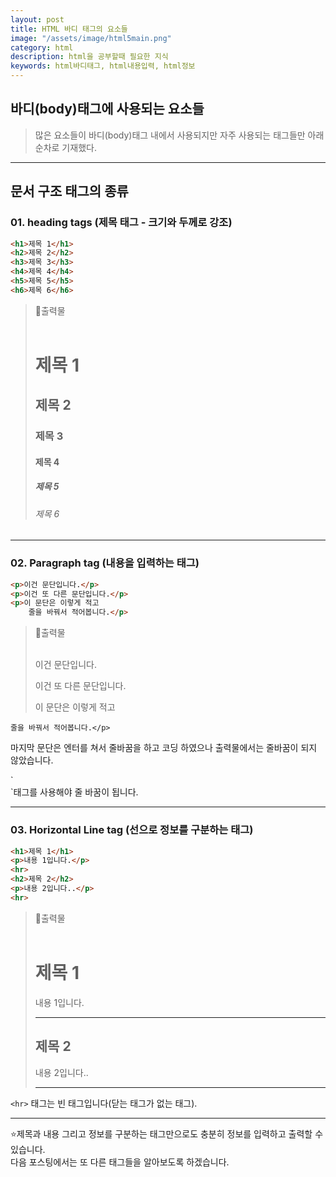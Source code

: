```yaml
---
layout: post
title: HTML 바디 태그의 요소들
image: "/assets/image/html5main.png"
category: html
description: html을 공부할때 필요한 지식
keywords: html바디태그, html내용입력, html정보
---
```


<h2 class="posth2"> 바디(body)태그에 사용되는 요소들 </h2>

> 많은 요소들이 바디(body)태그 내에서 사용되지만 자주 사용되는 태그들만 아래 순차로 기재했다.

<hr>

<h2 class="posth2"> 문서 구조 태그의 종류 </h2>

<h3 class="post__h3__style">
<span class="post__htag__numbering">01.</span> heading tags (제목 태그 - 크기와 두께로 강조)
</h3>

```html
<h1>제목 1</h1>
<h2>제목 2</h2>
<h3>제목 3</h3>
<h4>제목 4</h4>
<h5>제목 5</h5>
<h6>제목 6</h6>
```

> &#128205;출력물
> <br><br>
>
> <h1>제목 1</h1>
> <h2>제목 2</h2>
> <h3>제목 3</h3>
> <h4>제목 4</h4>
> <h5>제목 5</h5>
> <h6>제목 6</h6>

<hr>

<h3 class="post__h3__style">
<span class="post__htag__numbering">02.</span> Paragraph tag (내용을 입력하는 태그)
</h3>

```html
<p>이건 문단입니다.</p>
<p>이건 또 다른 문단입니다.</p>
<p>이 문단은 이렇게 적고 
    줄을 바꿔서 적어봅니다.</p>
```

> &#128205;출력물
> <br><br>
>
><p>이건 문단입니다.</p>
><p>이건 또 다른 문단입니다.</p>
><p>이 문단은 이렇게 적고 
    줄을 바꿔서 적어봅니다.</p>

<p class="p__smargin">마지막 문단은 엔터를 쳐서 줄바꿈을 하고 코딩 하였으나 출력물에서는 줄바꿈이 되지 않았습니다.</p>
`<br>`태그를 사용해야 줄 바꿈이 됩니다.
<hr>

<h3 class="post__h3__style">
<span class="post__htag__numbering">03.</span> Horizontal Line tag (선으로 정보를 구분하는 태그)
</h3>

```html
<h1>제목 1</h1>
<p>내용 1입니다.</p>
<hr>
<h2>제목 2</h2>
<p>내용 2입니다..</p>
<hr>
```

> &#128205;출력물
> <br><br>
>
><h1>제목 1</h1>
><p>내용 1입니다.</p>
><hr>
><h2>제목 2</h2>
><p>내용 2입니다..</p>
><hr>

`<hr>` 태그는 빈 태그입니다(닫는 태그가 없는 태그).
<hr>

⭐️제목과 내용 그리고 정보를 구분하는 태그만으로도 충분히 정보를 입력하고 출력할 수 있습니다.<br>
다음 포스팅에서는 또 다른 태그들을 알아보도록 하겠습니다.


<!-- <h3 class="post__h3__style">
<span class="post__htag__numbering">Tip.</span> 몇가지 정리 사항.
</h3>

- 항상 소문자를 사용하는 것이 좋다.
- 속성값 따옴표가 필수는 아니지만 인용하는 것이 좋다.
- 큰따옴표와 작은따옴표 둘 다 사용가능하나 둘 다 사용해야하는경우 교차 사용한다. -->

<!-- <p class="pafterhr">
</p> -->
